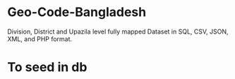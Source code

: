 # Geo-Code-Bangladesh
Division, District and Upazila level fully mapped Dataset in SQL, CSV, JSON, XML, and PHP format. 



# To seed in db
<?php

namespace Database\Seeders;

use Illuminate\Database\Seeder;
use Illuminate\Support\Facades\DB;
use Illuminate\Support\Facades\File;

class DatabaseSeeder extends Seeder
{
    /**
     * Seed the application's database.
     *
     * @return void
     */
    public function run()
    {
        DB::unprepared(File::get(__DIR__.'/data/db_geocode.sql'));
    }
}

